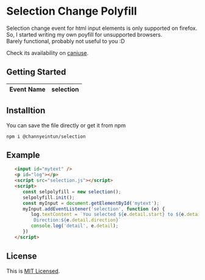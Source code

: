 # Selection Change Polyfill

Selection change event for html input elements is only supported on firefox.  
So, I started writing my own poyfill for unsupported browsers.  
Barely functional, probably not useful to you :D

Check its availability on [caniuse](https://caniuse.com/?search=selectionchange).

## Getting Started  

| Event Name | selection |
| ----------- | ----------- |  
  
## Installtion
You can save the file directly or get it from npm  
 
`
npm i @channyeintun/selection
`

## Example
```html  
   <input id="mytext" />
   <p id="log"></p>
   <script src="selection.js"></script>
   <script>
      const selpolyfill = new selection();
      selpolyfill.init();
      const myInput = document.getElementById('mytext');
      myInput.addEventListener('selection', function (e) {
         log.textContent = `You selected ${e.detail.start} to ${e.detail.end}.
          Direction:${e.detail.direction}`
         console.log('detail', e.detail);
      })
   </script>
```  

## License  
This is [MIT Licensed](https://github.com/channyeintun/selection/blob/main/LICENSE).
